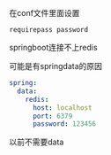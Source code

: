 在conf文件里面设置

```
requirepass password
```

springboot连接不上redis

可能是有springdata的原因

```yml
spring:
  data:
    redis:
      host: localhost
      port: 6379
      password: 123456
```

以前不需要data

